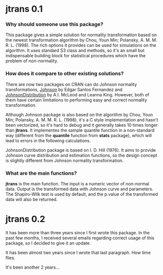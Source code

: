 jtrans 0.1
==========

### Why should someone use this package?

This package gives a simple solution for normality transformation based on the newest transformation algorithm by Chou, Youn Min; Polansky, A. M. M. R. L. (1998). The rich options it provides can be used for simulations on the  algorithm. It uses standard S3 class and methods, so it's an small but indispensable building block for statistical procedures which have the problem of non-normality.

### How does it compare to other existing solutions?

There are now two packages on CRAN can do Johnson normality transformations, [Johnson](http://cran.r-project.org/web/packages/Johnson/index.html) by Edgar Santos Fernandez and [JohnsonDistribution](http://cran.r-project.org/web/packages/JohnsonDistribution/index.html) by A.I. McLeod and Leanna King. However, both of them have certain limitations to performing easy and correct normality transformation.

Although Johnson package is also based on the algorithm by Chou, Youn Min; Polansky, A. M. M. R. L. (1998), it's a C style implementation and hasn't been vectorized, so it's hard to debug and it generally takes 10 times longer than __jtrans__. It implementes the sample quantile function in a non-standard way (different from the __quantile__ function from __stats__ package), which will lead to errors in the following calculations.

JohnsonDistribution package is based on I. D. Hill (1976). It aims to provide Johnson curve distribution and estimation functions, so the design concept is slightly different from Johnson normality transformation. 

### What are the main functions?

__jtrans__ is the main function. The input is a numeric vector of non-normal data. Output is the transformed data with Johnson curve and parameters. The Shapiro-Wilk test is used by default, and the p.value of the transformed data will also be returned.



jtrans 0.2
=============

It has been more than three years since I first wrote this package. In the past
few months, I received several emails regarding correct usage of this package, 
so I decided to give it an update.


It has been almost two years since I wrote that last paragraph. How time flies.


It's been another 2 years...

